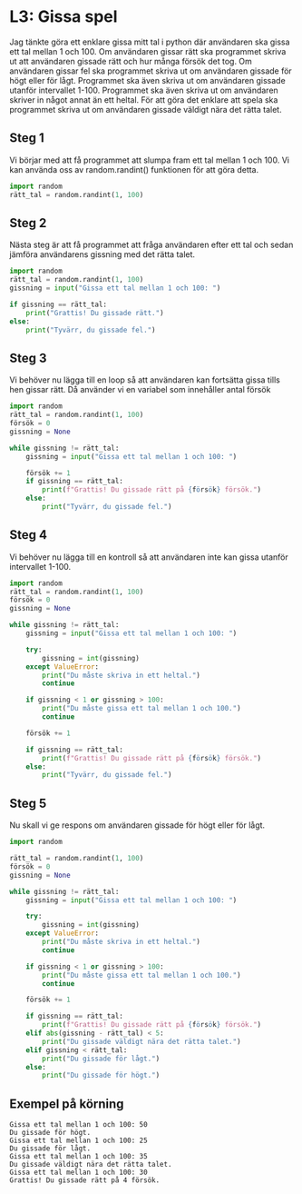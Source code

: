 
# L3: Gissa spel
Jag tänkte göra ett enklare gissa mitt tal i python där användaren ska gissa ett tal mellan 1 och 100. Om användaren gissar rätt ska programmet skriva ut att användaren gissade rätt och hur många försök det tog. Om användaren gissar fel ska programmet skriva ut om användaren gissade för högt eller för lågt. Programmet ska även skriva ut om användaren gissade utanför intervallet 1-100. Programmet ska även skriva ut om användaren skriver in något annat än ett heltal. För att göra det enklare att spela ska programmet skriva ut om användaren gissade väldigt nära det rätta talet.
## Steg 1
Vi börjar med att få programmet att slumpa fram ett tal mellan 1 och 100. Vi kan använda oss av random.randint() funktionen för att göra detta.
```python
import random
rätt_tal = random.randint(1, 100)
```
## Steg 2
Nästa steg är att få programmet att fråga användaren efter ett tal och sedan jämföra användarens gissning med det rätta talet.
```python
import random
rätt_tal = random.randint(1, 100)
gissning = input("Gissa ett tal mellan 1 och 100: ")

if gissning == rätt_tal:
    print("Grattis! Du gissade rätt.")
else:
    print("Tyvärr, du gissade fel.")
```
## Steg 3
Vi behöver nu lägga till en loop så att användaren kan fortsätta gissa tills hen gissar rätt.
Då använder vi en variabel som innehåller antal försök
```python
import random
rätt_tal = random.randint(1, 100)
försök = 0
gissning = None

while gissning != rätt_tal:
    gissning = input("Gissa ett tal mellan 1 och 100: ")

    försök += 1
    if gissning == rätt_tal:
        print(f"Grattis! Du gissade rätt på {försök} försök.")
    else:
        print("Tyvärr, du gissade fel.")
```
## Steg 4
Vi behöver nu lägga till en kontroll så att användaren inte kan gissa utanför intervallet 1-100.
```python
import random
rätt_tal = random.randint(1, 100)
försök = 0
gissning = None

while gissning != rätt_tal:
    gissning = input("Gissa ett tal mellan 1 och 100: ")

    try:
        gissning = int(gissning)
    except ValueError:
        print("Du måste skriva in ett heltal.")
        continue

    if gissning < 1 or gissning > 100:
        print("Du måste gissa ett tal mellan 1 och 100.")
        continue   

    försök += 1

    if gissning == rätt_tal:
        print(f"Grattis! Du gissade rätt på {försök} försök.")
    else:
        print("Tyvärr, du gissade fel.")
```
## Steg 5
Nu skall vi ge respons om användaren gissade för högt eller för lågt.
```python
import random

rätt_tal = random.randint(1, 100)
försök = 0
gissning = None

while gissning != rätt_tal:
    gissning = input("Gissa ett tal mellan 1 och 100: ")

    try:
        gissning = int(gissning)
    except ValueError:
        print("Du måste skriva in ett heltal.")
        continue

    if gissning < 1 or gissning > 100:
        print("Du måste gissa ett tal mellan 1 och 100.")
        continue

    försök += 1

    if gissning == rätt_tal:
        print(f"Grattis! Du gissade rätt på {försök} försök.")
    elif abs(gissning - rätt_tal) < 5:
        print("Du gissade väldigt nära det rätta talet.")
    elif gissning < rätt_tal:
        print("Du gissade för lågt.")
    else:
        print("Du gissade för högt.")
```
## Exempel på körning
```
Gissa ett tal mellan 1 och 100: 50
Du gissade för högt.
Gissa ett tal mellan 1 och 100: 25
Du gissade för lågt.
Gissa ett tal mellan 1 och 100: 35
Du gissade väldigt nära det rätta talet.
Gissa ett tal mellan 1 och 100: 30
Grattis! Du gissade rätt på 4 försök.
```
</body>
</html>